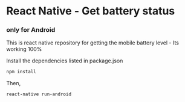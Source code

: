 # React Native - Get battery status

### only for Android

This is react native repository for getting the mobile battery level - Its working 100%

Install the dependencies listed in package.json

```sh
npm install
```

Then,

```sh
react-native run-android
```
